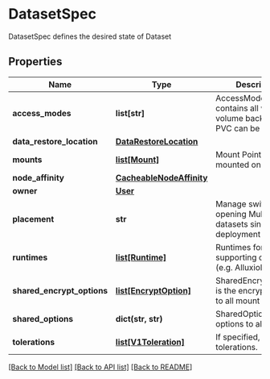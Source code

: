 # DatasetSpec

DatasetSpec defines the desired state of Dataset
## Properties
Name | Type | Description | Notes
------------ | ------------- | ------------- | -------------
**access_modes** | **list[str]** | AccessModes contains all ways the volume backing the PVC can be mounted | [optional] 
**data_restore_location** | [**DataRestoreLocation**](DataRestoreLocation.md) |  | [optional] 
**mounts** | [**list[Mount]**](Mount.md) | Mount Points to be mounted on Alluxio. | 
**node_affinity** | [**CacheableNodeAffinity**](CacheableNodeAffinity.md) |  | [optional] 
**owner** | [**User**](User.md) |  | [optional] 
**placement** | **str** | Manage switch for opening Multiple datasets single node deployment or not | [optional] 
**runtimes** | [**list[Runtime]**](Runtime.md) | Runtimes for supporting dataset (e.g. AlluxioRuntime) | [optional] 
**shared_encrypt_options** | [**list[EncryptOption]**](EncryptOption.md) | SharedEncryptOptions is the encryptOption to all mount | [optional] 
**shared_options** | **dict(str, str)** | SharedOptions is the options to all mount | [optional] 
**tolerations** | [**list[V1Toleration]**](V1Toleration.md) | If specified, the pod&#39;s tolerations. | [optional] 

[[Back to Model list]](../README.md#documentation-for-models) [[Back to API list]](../README.md#documentation-for-api-endpoints) [[Back to README]](../README.md)


